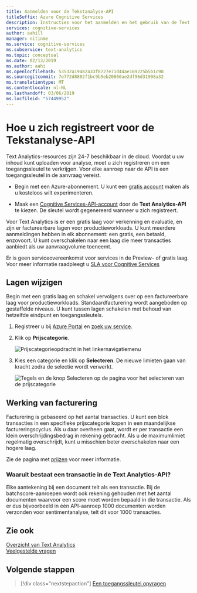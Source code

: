 ```yaml
---
title: Aanmelden voor de Tekstanalyse-API
titleSuffix: Azure Cognitive Services
description: Instructies voor het aanmelden en het gebruik van de Text Analytics-service.
services: cognitive-services
author: aahill
manager: nitinme
ms.service: cognitive-services
ms.subservice: text-analytics
ms.topic: conceptual
ms.date: 02/13/2019
ms.author: aahi
ms.openlocfilehash: 53532a19482a33f8727e71d44ae169225b5b1c98
ms.sourcegitcommit: 7e772d8802f1bc9b5eb20860ae2df96d31908a32
ms.translationtype: MT
ms.contentlocale: nl-NL
ms.lasthandoff: 03/06/2019
ms.locfileid: "57449952"
---
```

# <a name="how-to-sign-up-for-the-text-analytics-api"></a>Hoe u zich registreert voor de Tekstanalyse-API

Text Analytics-resources zijn 24-7 beschikbaar in de cloud. Voordat u uw inhoud kunt uploaden voor analyse, moet u zich registreren om een toegangssleutel te verkrijgen. Voor elke aanroep naar de API is een toegangssleutel in de aanvraag vereist.

+ Begin met een Azure-abonnement. U kunt een [gratis account](https://azure.microsoft.com/free/) maken als u kosteloos wilt experimenteren.

+ Maak een [Cognitive Services-API-account](https://docs.microsoft.com/azure/cognitive-services/cognitive-services-apis-create-account) door de **Text Analytics-API** te kiezen. De sleutel wordt gegenereerd wanneer u zich registreert.

Voor Text Analytics is er een gratis laag voor verkenning en evaluatie, en zijn er factureerbare lagen voor productieworkloads. U kunt meerdere aanmeldingen hebben in elk abonnement: een gratis, een betaald, enzovoort. U kunt overschakelen naar een laag die meer transacties aanbiedt als uw aanvraagvolume toeneemt.

Er is geen serviceovereenkomst voor services in de Preview- of gratis laag. Voor meer informatie raadpleegt u [SLA voor Cognitive Services](https://azure.microsoft.com/support/legal/sla/cognitive-services/v1_1/)

## <a name="how-to-change-tiers"></a>Lagen wijzigen

Begin met een gratis laag en schakel vervolgens over op een factureerbare laag voor productieworkloads. Standaardfacturering wordt aangeboden op gestaffelde niveaus. U kunt tussen lagen schakelen met behoud van hetzelfde eindpunt en toegangssleutels.

1. Registreer u bij [Azure Portal](https://portal.azure.com) en [zoek uw service](text-analytics-how-to-access-key.md).

2. Klik op **Prijscategorie**.

   ![Prijscategorieopdracht in het linkernavigatiemenu](../media/portal-pricing-tier.png)

3. Kies een categorie en klik op **Selecteren**.  De nieuwe limieten gaan van kracht zodra de selectie wordt verwerkt. 

   ![Tegels en de knop Selecteren op de pagina voor het selecteren van de prijscategorie](../media/portal-choose-tier.png)

## <a name="how-billing-works"></a>Werking van facturering

Facturering is gebaseerd op het aantal transacties. U kunt een blok transacties in een specifieke prijscategorie kopen in een maandelijkse factureringscyclus. Als u daar overheen gaat, wordt er per transactie een klein overschrijdingsbedrag in rekening gebracht. Als u de maximumlimiet regelmatig overschrijdt, kunt u misschien beter overschakelen naar een hogere laag.

Zie de pagina met [prijzen](https://azure.microsoft.com/pricing/details/cognitive-services/text-analytics/) voor meer informatie.

### <a name="what-constitutes-a-transaction-in-the-text-analytics-api"></a>Waaruit bestaat een transactie in de Text Analytics-API?
Elke aantekening bij een document telt als een transactie. Bij de batchscore-aanroepen wordt ook rekening gehouden met het aantal documenten waarvoor een score moet worden bepaald in die transactie. Als er dus bijvoorbeeld in één API-aanroep 1000 documenten worden verzonden voor sentimentanalyse, telt dit voor 1000 transacties.

## <a name="see-also"></a>Zie ook 

 [Overzicht van Text Analytics](../overview.md)  
 [Veelgestelde vragen](../text-analytics-resource-faq.md)

## <a name="next-steps"></a>Volgende stappen

> [!div class="nextstepaction"]
> [Een toegangssleutel opvragen](text-analytics-how-to-access-key.md)
